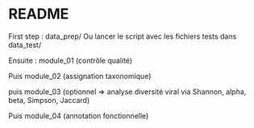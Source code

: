 # README

First step : data_prep/
Ou lancer le script avec les fichiers tests dans data_test/

Ensuite : module_01 (contrôle qualité)

Puis module_02 (assignation taxonomique)

puis module_03 (optionnel => analyse diversité viral via Shannon, alpha, beta, Simpson, Jaccard)

Puis module_04 (annotation fonctionnelle)
